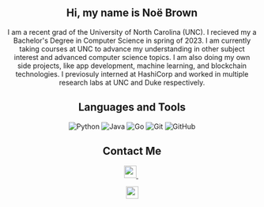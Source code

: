 <h2 align="center"> Hi, my name is Noë Brown </h2>

<p align="center">
  I am a recent grad of the University of North Carolina (UNC). I recieved my a Bachelor's Degree in Computer Science in spring of 2023. I am currently taking courses at UNC to advance my understanding in other subject interest and advanced computer science topics. I am also doing my own side projects, like app development, machine learning, and blockchain technologies. I previosuly interned at HashiCorp and worked in multiple research labs at UNC and Duke respectively. 
  </p>

<h2 align="center"> Languages and Tools </h2>

<p align="center">
  <img src="https://img.shields.io/badge/python-3670A0?style=for-the-badge&logo=python&logoColor=ffdd54" alt="Python">  
  <img src="https://img.shields.io/badge/java-%23ED8B00.svg?style=for-the-badge&logo=openjdk&logoColor=white" alt="Java">
  <img src="https://img.shields.io/badge/go-%2300ADD8.svg?style=for-the-badge&logo=go&logoColor=white" alt="Go">
  <img src="https://img.shields.io/badge/git-%23F05033.svg?style=for-the-badge&logo=git&logoColor=white" alt="Git">
  <img src="https://img.shields.io/badge/github-%23121011.svg?style=for-the-badge&logo=github&logoColor=white" alt="GitHub">
<p align=center>  


<h2 align="center"> Contact Me </h2>

<!--- https://dev.to/envoy_/150-badges-for-github-pnk --->
<p align="center">
  <a href="mailto: noejbrown@gmail.com">
    <img src="https://img.shields.io/badge/Gmail-D14836?style=for-the-badge&logo=gmail&logoColor=white](https://img.shields.io/badge/Gmail-D14836?style=for-the-badge&logo=gmail&logoColor=white" height=25>
  </a> 
<p>
  
  <p align="center">
  <a href="https://www.linkedin.com/in/noejbrown/">
    <img src="https://img.shields.io/badge/linkedin-%230077B5.svg?&style=for-the-badge&logo=linkedin&logoColor=white" height=25>  
  </a> 
<p align="center">
